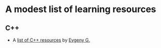 # A modest list of learning resources

## C++

  * A [list of C++ resources](https://github.com/eugnsp/library) by [Evgeny G.](https://www.linkedin.com/in/evgeny-sg/)
